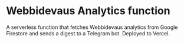 # Webbidevaus Analytics function

A serverless function that fetches Webbidevaus analytics from Google Firestore and sends a digest to a Telegram bot. Deployed to Vercel.